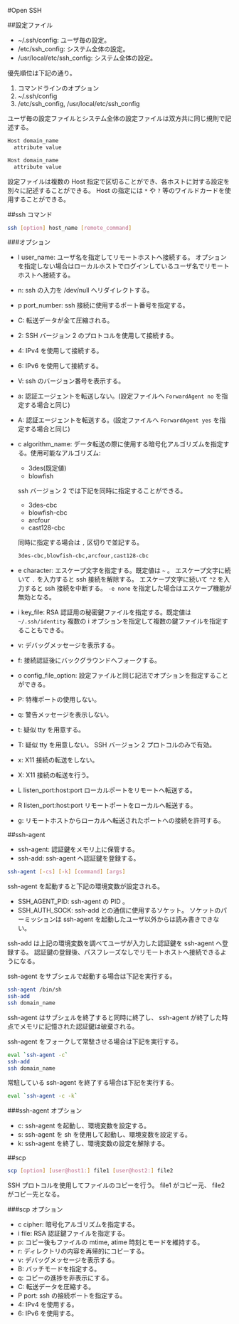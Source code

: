 #Open SSH

##設定ファイル

* ~/.ssh/config: ユーザ毎の設定。
* /etc/ssh_config: システム全体の設定。
* /usr/local/etc/ssh_config: システム全体の設定。

優先順位は下記の通り。

1. コマンドラインのオプション
2. ~/.ssh/config
3. /etc/ssh_config, /usr/local/etc/ssh_config

ユーザ毎の設定ファイルとシステム全体の設定ファイルは双方共に同じ規則で記述する。

```bash
Host domain_name
  attribute value

Host domain_name
  attribute value
```

設定ファイルは複数の Host 指定で区切ることができ、各ホストに対する設定を別々に記述することができる。
Host の指定には ``*`` や ``?`` 等のワイルドカードを使用することができる。

##ssh コマンド

```bash
ssh [option] host_name [remote_command]
```

###オプション

* l user_name: ユーザ名を指定してリモートホストへ接続する。
  オプションを指定しない場合はローカルホストでログインしているユーザ名でリモートホストへ接続する。
* n: ssh の入力を /dev/null へリダイレクトする。
* p port_number: ssh 接続に使用するポート番号を指定する。
* C: 転送データが全て圧縮される。
* 2: SSH バージョン 2 のプロトコルを使用して接続する。
* 4: IPv4 を使用して接続する。
* 6: IPv6 を使用して接続する。
* V: ssh のバージョン番号を表示する。
* a: 認証エージェントを転送しない。(設定ファイルへ ``ForwardAgent no`` を指定する場合と同じ)
* A: 認証エージェントを転送する。(設定ファイルへ ``ForwardAgent yes`` を指定する場合と同じ)
* c algorithm_name: データ転送の際に使用する暗号化アルゴリズムを指定する。使用可能なアルゴリズム:
  * 3des(既定値)
  * blowfish
  
  ssh バージョン 2 では下記を同時に指定することができる。
  * 3des-cbc
  * blowfish-cbc
  * arcfour
  * cast128-cbc
  
  同時に指定する場合は ``,`` 区切りで並記する。
  
  ```bash
  3des-cbc,blowfish-cbc,arcfour,cast128-cbc
  ```
  
* e character: エスケープ文字を指定する。既定値は ``~`` 。
  エスケープ文字に続いて ``.`` を入力すると ssh 接続を解除する。
  エスケープ文字に続いて ``^Z`` を入力すると ssh 接続を中断する。
  ``-e none`` を指定した場合はエスケープ機能が無効となる。
  
* i key_file: RSA 認証用の秘密鍵ファイルを指定する。既定値は ``~/.ssh/identity``
  複数の i オプションを指定して複数の鍵ファイルを指定することもできる。
  
* v: デバッグメッセージを表示する。
* f: 接続認証後にバックグラウンドへフォークする。
* o config_file_option: 設定ファイルと同じ記法でオプションを指定することができる。
* P: 特権ポートの使用しない。
* q: 警告メッセージを表示しない。
* t: 疑似 tty を用意する。
* T: 疑似 tty を用意しない。 SSH バージョン 2 プロトコルのみで有効。
* x: X11 接続の転送をしない。
* X: X11 接続の転送を行う。
* L listen_port:host:port ローカルポートをリモートへ転送する。
* R listen_port:host:port リモートポートをローカルへ転送する。
* g: リモートホストからローカルへ転送されたポートへの接続を許可する。

##ssh-agent

* ssh-agent: 認証鍵をメモリ上に保管する。
* ssh-add: ssh-agent へ認証鍵を登録する。

```bash
ssh-agent [-cs] [-k] [command] [args]
```

ssh-agent を起動すると下記の環境変数が設定される。

* SSH_AGENT_PID: ssh-agent の PID 。
* SSH_AUTH_SOCK: ssh-add との通信に使用するソケット。
  ソケットのパーミッションは ssh-agent を起動したユーザ以外からは読み書きできない。

ssh-add は上記の環境変数を調べてユーザが入力した認証鍵を ssh-agent へ登録する。
認証鍵の登録後、パスフレーズなしでリモートホストへ接続できるようになる。

ssh-agent をサブシェルで起動する場合は下記を実行する。

```bash
ssh-agent /bin/sh
ssh-add
ssh domain_name
```

ssh-agent はサブシェルを終了すると同時に終了し、 ssh-agent が終了した時点でメモリに記憶された認証鍵は破棄される。

ssh-agent をフォークして常駐させる場合は下記を実行する。

```bash
eval `ssh-agent -c`
ssh-add
ssh domain_name
```

常駐している ssh-agent を終了する場合は下記を実行する。

```bash
eval `ssh-agent -c -k`
```

###ssh-agent オプション

* c: ssh-agent を起動し、環境変数を設定する。
* s: ssh-agent を sh を使用して起動し、環境変数を設定する。
* k: ssh-agent を終了し、環境変数の設定を解除する。

##scp

```bash
scp [option] [user@host1:] file1 [user@host2:] file2
```

SSH プロトコルを使用してファイルのコピーを行う。
file1 がコピー元、 file2 がコピー先となる。

###scp オプション

* c cipher: 暗号化アルゴリズムを指定する。
* i file: RSA 認証鍵ファイルを指定する。
* p: コピー後もファイルの mtime, atime 時刻とモードを維持する。
* r: ディレクトリの内容を再帰的にコピーする。
* v: デバッグメッセージを表示する。
* B: バッチモードを指定する。
* q: コピーの進捗を非表示にする。
* C: 転送データを圧縮する。
* P port: ssh の接続ポートを指定する。
* 4: IPv4 を使用する。
* 6: IPv6 を使用する。